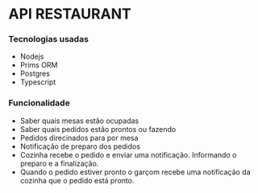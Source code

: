 <h1>API RESTAURANT</h1>

<h3>Tecnologias usadas</h3>
<ul>
<li>Nodejs</li>
<li>Prims ORM</li>
<li>Postgres</li>
<li>Typescript</li>
</ul>

<h3>Funcionalidade</h3>
<ul>
  <li>Saber quais mesas estão ocupadas</li>
  <li>Saber quais pedidos estão prontos ou fazendo</li>
  <li>Pedidos direcinados para por mesa</li>
  <li>Notificação de preparo dos pedidos</li>
  <li>Cozinha recebe o pedido e enviar uma notificação. Informando o preparo e a finalização.</li>
  <li>Quando o pedido estiver pronto o garçom recebe uma notificação da cozinha que o pedido está pronto.</li>
</ul>